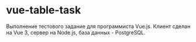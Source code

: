 # vue-table-task

Выполнение тестового задание для программиста Vue.js. Клиент сделан на Vue 3, сервер на Node.js, база данных - PostgreSQL.
